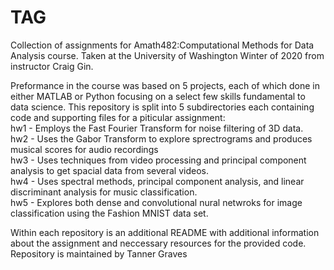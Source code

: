 # TAG
Collection of assignments for Amath482:Computational Methods for Data Analysis course.
Taken at the University of Washington Winter of 2020 from instructor Craig Gin.

Preformance in the course was based on 5 projects, each of which done in either MATLAB or Python focusing on a select few skills fundamental to data science.
This repository is split into 5 subdirectories each containing code and supporting files for a piticular assignment:  
  hw1 - Employs the Fast Fourier Transform for noise filtering of 3D data.  
  hw2 - Uses the Gabor Transform to explore sprectrograms and produces musical scores for audio recordings  
  hw3 - Uses techniques from video processing and principal component analysis to get spacial data from several videos.  
  hw4 - Uses spectral methods, principal component analysis, and linear discriminant analysis for music classification.  
  hw5 - Explores both dense and convolutional nural netwroks for image classification using the Fashion MNIST data set.
  
Within each repository is an additional README with additional information about the assignment and neccessary resources for the provided code. 
Repository is maintained by Tanner Graves
